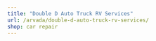 ```yaml
---
title: "Double D Auto Truck RV Services"
url: /arvada/double-d-auto-truck-rv-services/
shop: car repair
---
```

